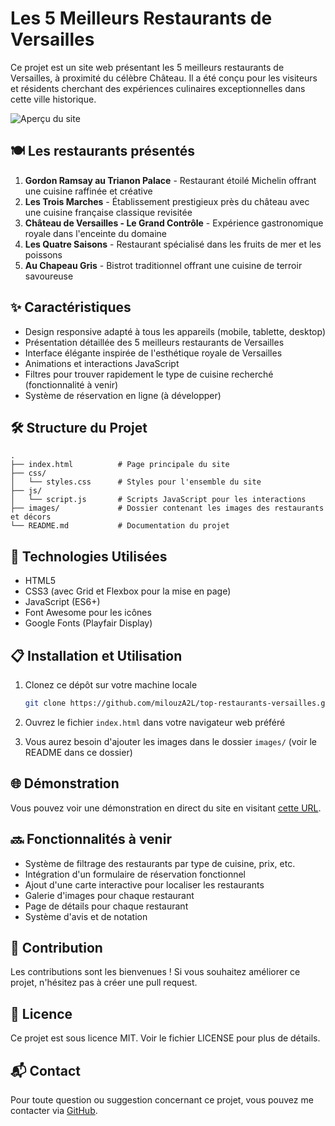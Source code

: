 # Les 5 Meilleurs Restaurants de Versailles

Ce projet est un site web présentant les 5 meilleurs restaurants de Versailles, à proximité du célèbre Château. Il a été conçu pour les visiteurs et résidents cherchant des expériences culinaires exceptionnelles dans cette ville historique.

![Aperçu du site](https://via.placeholder.com/800x400?text=Les+5+Meilleurs+Restaurants+de+Versailles)

## 🍽️ Les restaurants présentés

1. **Gordon Ramsay au Trianon Palace** - Restaurant étoilé Michelin offrant une cuisine raffinée et créative
2. **Les Trois Marches** - Établissement prestigieux près du château avec une cuisine française classique revisitée
3. **Château de Versailles - Le Grand Contrôle** - Expérience gastronomique royale dans l'enceinte du domaine
4. **Les Quatre Saisons** - Restaurant spécialisé dans les fruits de mer et les poissons
5. **Au Chapeau Gris** - Bistrot traditionnel offrant une cuisine de terroir savoureuse

## ✨ Caractéristiques

- Design responsive adapté à tous les appareils (mobile, tablette, desktop)
- Présentation détaillée des 5 meilleurs restaurants de Versailles
- Interface élégante inspirée de l'esthétique royale de Versailles
- Animations et interactions JavaScript
- Filtres pour trouver rapidement le type de cuisine recherché (fonctionnalité à venir)
- Système de réservation en ligne (à développer)

## 🛠️ Structure du Projet

```
.
├── index.html          # Page principale du site
├── css/
│   └── styles.css      # Styles pour l'ensemble du site
├── js/
│   └── script.js       # Scripts JavaScript pour les interactions
├── images/             # Dossier contenant les images des restaurants et décors
└── README.md           # Documentation du projet
```

## 🚀 Technologies Utilisées

- HTML5
- CSS3 (avec Grid et Flexbox pour la mise en page)
- JavaScript (ES6+)
- Font Awesome pour les icônes
- Google Fonts (Playfair Display)

## 📋 Installation et Utilisation

1. Clonez ce dépôt sur votre machine locale
   ```bash
   git clone https://github.com/milouzA2L/top-restaurants-versailles.git
   ```

2. Ouvrez le fichier `index.html` dans votre navigateur web préféré

3. Vous aurez besoin d'ajouter les images dans le dossier `images/` (voir le README dans ce dossier)

## 🌐 Démonstration

Vous pouvez voir une démonstration en direct du site en visitant [cette URL](https://milouzA2L.github.io/top-restaurants-versailles).

## 🔜 Fonctionnalités à venir

- Système de filtrage des restaurants par type de cuisine, prix, etc.
- Intégration d'un formulaire de réservation fonctionnel
- Ajout d'une carte interactive pour localiser les restaurants
- Galerie d'images pour chaque restaurant
- Page de détails pour chaque restaurant
- Système d'avis et de notation

## 👥 Contribution

Les contributions sont les bienvenues ! Si vous souhaitez améliorer ce projet, n'hésitez pas à créer une pull request.

## 📝 Licence

Ce projet est sous licence MIT. Voir le fichier LICENSE pour plus de détails.

## 📬 Contact

Pour toute question ou suggestion concernant ce projet, vous pouvez me contacter via [GitHub](https://github.com/milouzA2L).